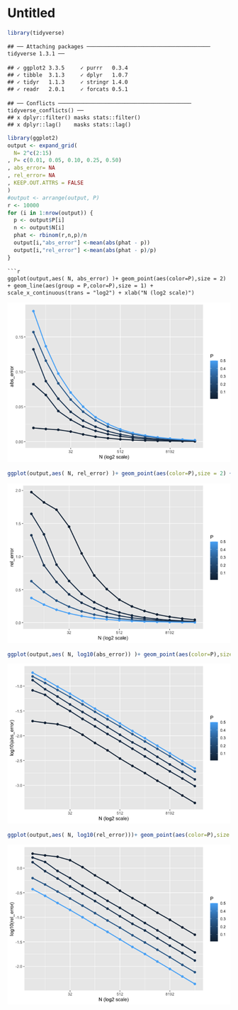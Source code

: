 Untitled
================

``` r
library(tidyverse)
```

    ## ── Attaching packages ─────────────────────────────────────── tidyverse 1.3.1 ──

    ## ✓ ggplot2 3.3.5     ✓ purrr   0.3.4
    ## ✓ tibble  3.1.3     ✓ dplyr   1.0.7
    ## ✓ tidyr   1.1.3     ✓ stringr 1.4.0
    ## ✓ readr   2.0.1     ✓ forcats 0.5.1

    ## ── Conflicts ────────────────────────────────────────── tidyverse_conflicts() ──
    ## x dplyr::filter() masks stats::filter()
    ## x dplyr::lag()    masks stats::lag()

``` r
library(ggplot2)
output <- expand_grid(
  N= 2^c(2:15)
, P= c(0.01, 0.05, 0.10, 0.25, 0.50)
, abs_error= NA
, rel_error= NA
, KEEP.OUT.ATTRS = FALSE
)
#output <- arrange(output, P)
r <- 10000
for (i in 1:nrow(output)) {
  p <- output$P[i]
  n <- output$N[i]
  phat <- rbinom(r,n,p)/n
  output[i,"abs_error"] <-mean(abs(phat - p))
  output[i,"rel_error"] <-mean(abs(phat - p)/p)
}
```



    ```r
    ggplot(output,aes( N, abs_error) )+ geom_point(aes(color=P),size = 2) + geom_line(aes(group = P,color=P),size = 1) + scale_x_continuous(trans = "log2") + xlab("N (log2 scale)")  

![](Simulation-error_files/figure-gfm/unnamed-chunk-2-1.png)<!-- -->

``` r
ggplot(output,aes( N, rel_error) )+ geom_point(aes(color=P),size = 2) + geom_line(aes(group = P,color=P),size = 1) + scale_x_continuous(trans = "log2") + xlab("N (log2 scale)") 
```

![](Simulation-error_files/figure-gfm/unnamed-chunk-3-1.png)<!-- -->

``` r
ggplot(output,aes( N, log10(abs_error)) )+ geom_point(aes(color=P),size = 2) + geom_line(aes(group = P,color=P),size = 1) + scale_x_continuous(trans = "log2") + xlab("N (log2 scale)") 
```

![](Simulation-error_files/figure-gfm/unnamed-chunk-4-1.png)<!-- -->

``` r
ggplot(output,aes( N, log10(rel_error)))+ geom_point(aes(color=P),size = 2) + geom_line(aes(group = P,color=P),size = 1) + scale_x_continuous(trans = "log2") + xlab("N (log2 scale)") 
```

![](Simulation-error_files/figure-gfm/unnamed-chunk-5-1.png)<!-- -->
